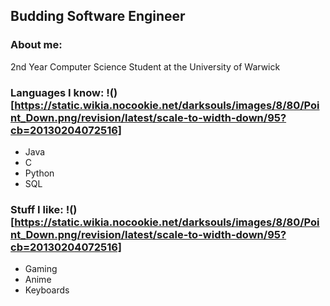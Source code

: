 ## Budding Software Engineer
### About me:
2nd Year Computer Science Student at the University of Warwick

### Languages I know: !()[https://static.wikia.nocookie.net/darksouls/images/8/80/Point_Down.png/revision/latest/scale-to-width-down/95?cb=20130204072516]
- Java
- C
- Python
- SQL

### Stuff I like: !()[https://static.wikia.nocookie.net/darksouls/images/8/80/Point_Down.png/revision/latest/scale-to-width-down/95?cb=20130204072516]
- Gaming
- Anime
- Keyboards



<!--
**arrrayyy/arrrayyy** is a ✨ _special_ ✨ repository because its `README.md` (this file) appears on your GitHub profile.

Here are some ideas to get you started:

- 🔭 I’m currently working on ...
- 🌱 I’m currently learning ...
- 👯 I’m looking to collaborate on ...
- 🤔 I’m looking for help with ...
- 💬 Ask me about ...
- 📫 How to reach me: ...
- 😄 Pronouns: ...
- ⚡ Fun fact: ...
-->
